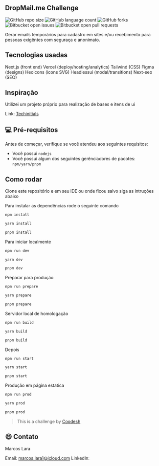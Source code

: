 ## DropMail.me Challenge

![GitHub repo size](https://img.shields.io/github/repo-size/iuricode/README-template?style=for-the-badge)
![GitHub language count](https://img.shields.io/github/languages/count/iuricode/README-template?style=for-the-badge)
![GitHub forks](https://img.shields.io/github/forks/iuricode/README-template?style=for-the-badge)
![Bitbucket open issues](https://img.shields.io/bitbucket/issues/iuricode/README-template?style=for-the-badge)
![Bitbucket open pull requests](https://img.shields.io/bitbucket/pr-raw/iuricode/README-template?style=for-the-badge)

Gerar emails temporários para cadastro em sites e/ou recebimento para pessoas exigêntes com seguraça e anonimato.

## Tecnologias usadas

Next.js (front end)
Vercel (deploy/hosting/analytics)
Tailwind (CSS)
Figma (designs)
Heoicons (icons SVG)
Headlessui (modal/transitions)
Next-seo (SEO)

## Inspiraçāo

Utilizei um projeto próprio para realização de bases e itens de ui

Link: [Techinitials](https://techinitials.dbug.me)

## 💻 Pré-requisitos

Antes de começar, verifique se você atendeu aos seguintes requisitos:

- Você possui `nodejs`
- Você possui algum dos seguintes gerênciadores de pacotes: `npm/yarn/pnpm`

## Como rodar

Clone este repositório e em seu IDE ou onde ficou salvo siga as intruções abaixo

Para instalar as dependências rode o seguinte comando

```bash
npm install
```

```bash
yarn install
```

```bash
pnpm install
```

Para iniciar localmente

```bash
npm run dev
```

```bash
yarn dev
```

```bash
pnpm dev
```

Preparar para produção

```bash
npm run prepare
```

```bash
yarn prepare
```

```bash
pnpm prepare
```

Servidor local de homologação

```bash
npm run build
```

```bash
yarn build
```

```bash
pnpm build
```

Depois

```bash
npm run start
```

```bash
yarn start
```

```bash
pnpm start
```

Produção em página estatica

```bash
npm run prod
```

```bash
yarn prod
```

```bash
pnpm prod
```

> This is a challenge by [Coodesh](http://localhost:3000)

## 😄 Contato

Marcos Lara

Email: marcos.lara1@icloud.com
LinkedIn:
